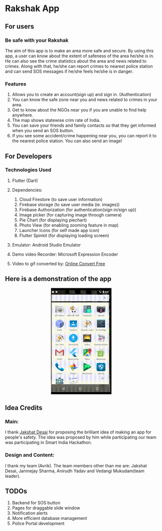 # Rakshak App

## For users

### Be safe with your Rakshak
The aim of this app is to make an area more safe and secure. By using this app, a user can know about the extent of safeness of the area he/she is in. He can also see the crime statistics about the area and news related to crimes. Along with that, he/she can report crimes to nearest police station and can send SOS messages if he/she feels he/she is in danger.

### Features
1. Allows you to create an account(sign up) and sign in. (Authentication)
2. You can know the safe zone near you and news related to crimes in your area.
3. Get to know about the NGOs near you if you are unable to find help anywhere.
4. The map shows statewise crim rate of India.
5. You can save your friends and family contacts so that they get informed when you send an SOS button. 
6. If you see some accident/crime happening near you, you can report it to the nearest police station. You can also send an image!

## For Developers

### Technologies Used
1. Flutter (Dart)
2. Dependencies:
    1. Cloud Firestore (to save user information)
    2. Firebase storage (to save user media (ie. images))
    3. Firebase Authorization (for authentication(sign in/sign up))
    4. Image picker (for capturing image through camera)
    5. Pie Chart (for displaying piechart)
    6. Photo View (for enabling zooming feature in map)
    7. Launcher Icons (for self made app icon)
    8. Flutter Spinkit (for displaying loading screen)

3. Emulator: Android Studio Emulator
4. Demo video Recorder: Microsoft Expression Encoder
5. Video to gif converted by: [Online Convert Free](https://onlineconvertfree.com/convert-format/wmv-to-gif/)

## Here is a demonstration of the app


<p align="center">
  <img width="200" height="350" src="https://github.com/anchal27sri/Flutter-Apps/blob/master/rakshak/project_images/picture_compress.gif?raw=true">
</p>

## Idea Credits
### Main: 
I thank [Jakshat Desai]('https://github.com/Jakshat-Desai') for proposing the brilliant idea of making an app for people's safety. The idea was proposed by him while participating our team was participating in Smart India Hackathon.

### Design and Content: 
I thank my team (Avrik). The team members other than me are: Jakshat Desai, Janmejay Sharma, Anirudh Yadav and Vedangi Mukudam(team leader).  

## TODOs
1. Backend for SOS button
2. Pages for draggable slide window
3. Notification alerts
5. More efficient database management
6. Police Portal development